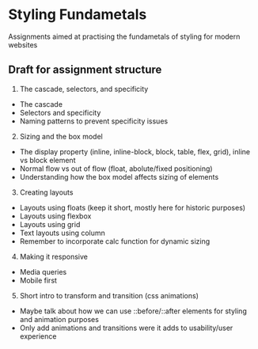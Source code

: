 # Styling Fundametals
Assignments aimed at practising the fundametals of styling for modern websites

## Draft for assignment structure

1. The cascade, selectors, and specificity
  * The cascade
  * Selectors and specificity
  * Naming patterns to prevent specificity issues
2. Sizing and the box model
  * The display property (inline, inline-block, block, table, flex, grid), inline vs block element
  * Normal flow vs out of flow (float, abolute/fixed positioning)
  * Understanding how the box model affects sizing of elements
3. Creating layouts
  * Layouts using floats (keep it short, mostly here for historic purposes)
  * Layouts using flexbox
  * Layouts using grid
  * Text layouts using column
  * Remember to incorporate calc function for dynamic sizing
4. Making it responsive
  * Media queries
  * Mobile first
5. Short intro to transform and transition (css animations)
  * Maybe talk about how we can use ::before/::after elements for styling and animation purposes
  * Only add animations and transitions were it adds to usability/user experience
  

